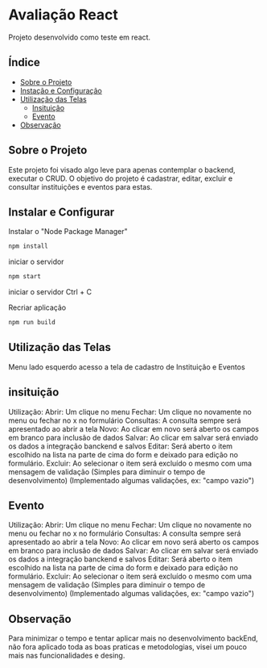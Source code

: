 # Avaliação React

Projeto desenvolvido como teste em react.

## Índice
- [Sobre o Projeto](#sobre-o-projeto)
- [Instação e Configuração](#instalar-e-configurar)
- [Utilização das Telas](#utilização-das-telas)
  - [Insituição](#insituição)
  - [Evento](#evento)
- [Observação](#observação)

## Sobre o Projeto
Este projeto foi visado algo leve para apenas contemplar o backend, executar o CRUD.
O objetivo do projeto é cadastrar, editar, excluir e consultar instituições e eventos para estas.

## Instalar e Configurar
Instalar o "Node Package Manager"
```bash
npm install
```
iniciar o servidor
```bash
npm start
```

iniciar o servidor
Ctrl + C
 
Recriar aplicação
```bash
npm run build
```

## Utilização das Telas
Menu lado esquerdo acesso a tela de cadastro de Instituição e Eventos

## insituição
Utilização:
 Abrir: Um clique no menu
 Fechar: Um clique no novamente no menu ou fechar no x no formulário
 Consultas: A consulta sempre será apresentado ao abrir a tela
 Novo: Ao clicar em novo será aberto os campos em branco para inclusão de dados
 Salvar: Ao clicar em salvar será enviado os dados a integração banckend e salvos
 Editar: Será aberto o item escolhido na lista na parte de cima do form e deixado para edição no formulário.
 Excluir: Ao selecionar o item será excluído o mesmo com uma mensagem de validação (Simples para diminuir o tempo de desenvolvimento)
 (Implementado algumas validações, ex: "campo vazio")

## Evento
Utilização:
 Abrir: Um clique no menu
 Fechar: Um clique no novamente no menu ou fechar no x no formulário
 Consultas: A consulta sempre será apresentado ao abrir a tela
 Novo: Ao clicar em novo será aberto os campos em branco para inclusão de dados
 Salvar: Ao clicar em salvar será enviado os dados a integração banckend e salvos
 Editar: Será aberto o item escolhido na lista na parte de cima do form e deixado para edição no formulário.
 Excluir: Ao selecionar o item será excluído o mesmo com uma mensagem de validação (Simples para diminuir o tempo de desenvolvimento)
 (Implementado algumas validações, ex: "campo vazio")

## Observação
Para minimizar o tempo e tentar aplicar mais no desenvolvimento backEnd,
não fora aplicado toda as boas praticas e metodologias, visei um pouco mais nas 
funcionalidades e desing.  

